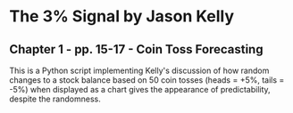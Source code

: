 # The 3% Signal by Jason Kelly
## Chapter 1 - pp. 15-17 - Coin Toss Forecasting
This is a Python script implementing Kelly's discussion of how random changes to a stock balance based on 50 coin tosses (heads = +5%, tails = -5%) when displayed as a chart gives the appearance of predictability, despite the randomness.
